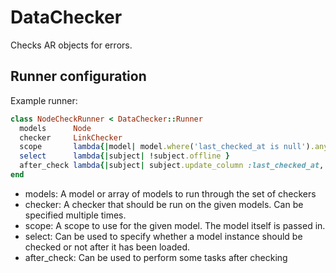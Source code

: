 # DataChecker

Checks AR objects for errors.

## Runner configuration

Example runner:

```ruby
class NodeCheckRunner < DataChecker::Runner
  models      Node
  checker     LinkChecker
  scope       lambda{|model| model.where('last_checked_at is null').any? ? model.where('last_checked_at is null') : model.reorder('last_checked_at asc') }
  select      lambda{|subject| !subject.offline }
  after_check lambda{|subject| subject.update_column :last_checked_at, Time.now }
end
```

* models: A model or array of models to run through the set of checkers
* checker: A checker that should be run on the given models. Can be specified multiple times.
* scope: A scope to use for the given model. The model itself is passed in.
* select: Can be used to specify whether a model instance should be checked or not after it has been loaded.
* after_check: Can be used to perform some tasks after checking
